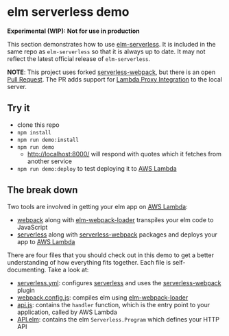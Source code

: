 elm serverless demo
===================

__Experimental (WIP): Not for use in production__

This section demonstrates how to use [elm-serverless][]. It is included in the same repo as `elm-serverless` so that it is always up to date. It may not reflect the latest official release of `elm-serverless`.

__NOTE__: This project uses forked [serverless-webpack][], but there is an open [Pull Request](https://github.com/elastic-coders/serverless-webpack/pull/82). The PR adds support for [Lambda Proxy Integration][] to the local server.

## Try it

* clone this repo
* `npm install`
* `npm run demo:install`
* `npm run demo`
  * [http://localhost:8000/](http://localhost:8000/) will respond with quotes which it fetches from another service
* `npm run demo:deploy` to test deploying it to [AWS Lambda][]

## The break down

Two tools are involved in getting your elm app on [AWS Lambda][]:

* [webpack][] along with [elm-webpack-loader][] transpiles your elm code to JavaScript
* [serverless][] along with [serverless-webpack][] packages and deploys your app to [AWS Lambda][]

There are four files that you should check out in this demo to get a better understanding of how everything fits together. Each file is self-documenting. Take a look at:

* [serverless.yml][]: configures [serverless][] and uses the [serverless-webpack][] plugin
* [webpack.config.js][]: compiles elm using [elm-webpack-loader][]
* [api.js][]: contains the `handler` function, which is the entry point to your application, called by AWS Lambda
* [API.elm][]: contains the elm `Serverless.Program` which defines your HTTP API

[AWS Lambda]:https://aws.amazon.com/lambda
[elm-serverless]:https://github.com/ktonon/elm-serverless
[elm-webpack-loader]:https://github.com/elm-community/elm-webpack-loader
[Lambda Proxy Integration]:http://docs.aws.amazon.com/apigateway/latest/developerguide/api-gateway-create-api-as-simple-proxy-for-lambda.html#api-gateway-create-api-as-simple-proxy-for-lambda-build
[serverless]:https://serverless.com/
[serverless-webpack]:https://github.com/elastic-coders/serverless-webpack
[webpack]:https://webpack.github.io/

[API.elm]:https://github.com/ktonon/elm-serverless/blob/master/demo/API.elm
[api.js]:https://github.com/ktonon/elm-serverless/blob/master/demo/api.js
[serverless.yml]:https://github.com/ktonon/elm-serverless/blob/master/demo/serverless.yml
[webpack.config.js]:https://github.com/ktonon/elm-serverless/blob/master/demo/webpack.config.js
